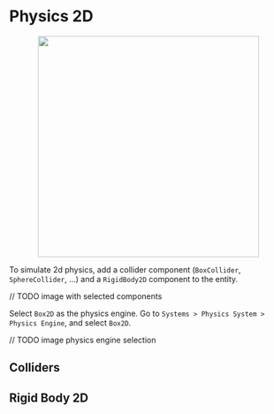 <!--
title: Physics 2D
description: Introduction to atta 2D physics
image: https://storage.googleapis.com/atta-images/docs/tutorial/physics-2d/physics-2d.gif
-->
# Physics 2D

<div align="center">
  <img src="https://storage.googleapis.com/atta-images/docs/tutorial/physics-2d/physics-2d.gif" height="400">
</div>

To simulate 2d physics, add a collider component (`BoxCollider`, `SphereCollider`, ...) and a `RigidBody2D` component to the entity.

// TODO image with selected components

Select `Box2D` as the physics engine. Go to `Systems > Physics System > Physics Engine`, and select `Box2D`.

// TODO image physics engine selection

## Colliders

## Rigid Body 2D
